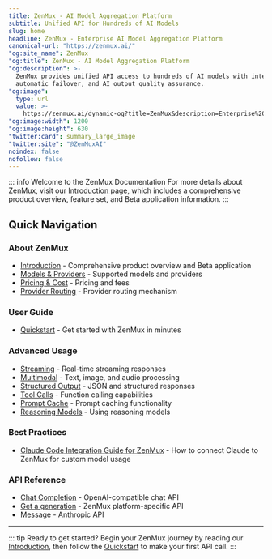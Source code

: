 ```yaml
---
title: ZenMux - AI Model Aggregation Platform
subtitle: Unified API for Hundreds of AI Models
slug: home
headline: ZenMux - Enterprise AI Model Aggregation Platform
canonical-url: "https://zenmux.ai/"
"og:site_name": ZenMux
"og:title": ZenMux - AI Model Aggregation Platform
"og:description": >-
  ZenMux provides unified API access to hundreds of AI models with intelligent routing,
  automatic failover, and AI output quality assurance.
"og:image":
  type: url
  value: >-
    https://zenmux.ai/dynamic-og?title=ZenMux&description=Enterprise%20AI%20Model%20Aggregation%20Platform
"og:image:width": 1200
"og:image:height": 630
"twitter:card": summary_large_image
"twitter:site": "@ZenMuxAI"
noindex: false
nofollow: false
---
```


<script setup>
import { onMounted } from 'vue'
import { useRouter } from 'vitepress'

const router = useRouter()

onMounted(() => {
  // Redirect to introduction page
  router.go('/about/intro')
})
</script>

::: info Welcome to the ZenMux Documentation
For more details about ZenMux, visit our [Introduction page](/about/intro), which includes a comprehensive product overview, feature set, and Beta application information.
:::

## Quick Navigation

### About ZenMux

- [Introduction](/about/intro) - Comprehensive product overview and Beta application
- [Models & Providers](/about/models-and-providers) - Supported models and providers
- [Pricing & Cost](/about/pricing-and-cost) - Pricing and fees
- [Provider Routing](/about/provider-routing) - Provider routing mechanism

### User Guide

- [Quickstart](/guide/quickstart) - Get started with ZenMux in minutes

### Advanced Usage

- [Streaming](/guide/advanced/streaming) - Real-time streaming responses
- [Multimodal](/guide/advanced/multimodal) - Text, image, and audio processing
- [Structured Output](/guide/advanced/structured-output) - JSON and structured responses
- [Tool Calls](/guide/advanced/tool-calls) - Function calling capabilities
- [Prompt Cache](/guide/advanced/prompt-cache) - Prompt caching functionality
- [Reasoning Models](/guide/advanced/reasoning) - Using reasoning models

### Best Practices

- [Claude Code Integration Guide for ZenMux](/best-practices/claude-code) - How to connect Claude to ZenMux for custom model usage

### API Reference

- [Chat Completion](/api/openai/chat-completion) - OpenAI-compatible chat API
- [Get a generation](/api/platform/get-generation) - ZenMux platform-specific API
- [Message](/api/anthropic/create-messages) - Anthropic API

---

::: tip Ready to get started?
Begin your ZenMux journey by reading our [Introduction](/about/intro), then follow the [Quickstart](/guide/quickstart) to make your first API call.
:::
